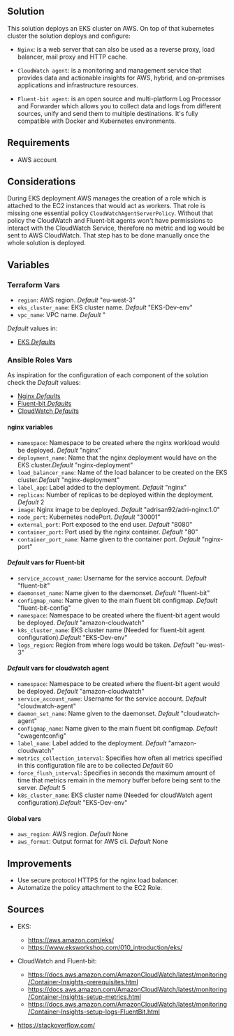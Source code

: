 Solution
---------

This solution deploys an EKS cluster on AWS. On top of that kubernetes cluster the solution deploys and configure:

- `Nginx`: is a web server that can also be used as a reverse proxy, load balancer, mail proxy and HTTP cache.

- `CloudWatch agent`: is a monitoring and management service that provides data and actionable insights for AWS, hybrid, and on-premises applications and infrastructure resources.

- `Fluent-bit agent`: is an open source and multi-platform Log Processor and Forwarder which allows you to collect data and logs from different sources, unify and send them to multiple destinations. It's fully compatible with Docker and Kubernetes environments.

Requirements
------------

- AWS account

Considerations
------------

During EKS deployment AWS manages the creation of a role which is attached to the EC2 instances that would act as workers. That role is missing one essential policy `CloudWatchAgentServerPolicy`. Without that policy the CloudWatch and Fluent-bit agents won't have permissions to interact with the CloudWatch Service, therefore no metric and log would be sent to AWS CloudWatch. That step has to be done manually once the whole solution is deployed.

Variables
---------
### Terraform Vars

- `region`: AWS region. *Default* "eu-west-3"
- `eks_cluster_name`: EKS cluster name. *Default* "EKS-Dev-env"
- `vpc_name`: VPC name. *Default* "

*Default* values in:
- [EKS *Default*s](./eks-deployment/var.tf)

### Ansible Roles Vars

As inspiration for the configuration of each component of the solution check the *Default* values: 

- [Nginx *Default*s](./ansible-role-nginx/Defaults/main.yml)
- [Fluent-bit *Default*s](./ansible-role-fluentBit/Defaults/main.yml)
- [CloudWatch *Default*s](./ansible-role-cloudWatch/Defaults/main.yml)

#### nginx variables
- `namespace`: Namespace to be created where the nginx workload would be deployed. *Default* "nginx"
- `deployment_name`: Name that the nginx deployment would have on the EKS cluster.*Default* "nginx-deployment"
- `load_balancer_name`: Name of the load balancer to be created on the EKS cluster.*Default* "nginx-deployment"
- `label_app`: Label added to the deployment. *Default* "nginx"
- `replicas`: Number of replicas to be deployed within the deployment. *Default* 2
- `image`:  Nginx image to be deployed. *Default* "adrisan92/adri-nginx:1.0"
- `node_port`: Kubernetes nodePort. *Default* "30001"
- `external_port`: Port exposed to the end user. *Default* "8080"
- `container_port`: Port used by the nginx container. *Default* "80"
- `container_port_name`: Name given to the container port. *Default* "nginx-port"

#### *Default* vars for Fluent-bit
- `service_account_name`: Username for the service account. *Default* "fluent-bit"
- `daemonset_name`: Name given to the daemonset. *Default* "fluent-bit"
- `configmap_name`: Name given to the main fluent bit configmap. *Default* "fluent-bit-config"
- `namespace`: Namespace to be created where the fluent-bit agent would be deployed. *Default* "amazon-cloudwatch"
- `k8s_cluster_name`: EKS cluster name (Needed for fluent-bit agent configuration).*Default* "EKS-Dev-env"
- `logs_region`: Region from where logs would be taken. *Default* "eu-west-3"

#### *Default* vars for cloudwatch agent
- `namespace`: Namespace to be created where the fluent-bit agent would be deployed. *Default* "amazon-cloudwatch"
- `service_account_name`: Username for the service account. *Default* "cloudwatch-agent"
- `daemon_set_name`: Name given to the daemonset. *Default* "cloudwatch-agent"
- `configmap_name`: Name given to the main fluent bit configmap. *Default* "cwagentconfig"
- `label_name`: Label added to the deployment. *Default* "amazon-cloudwatch"
- `metrics_collection_interval`: Specifies how often all metrics specified in this configuration file are to be collected *Default* 60
- `force_flush_interval`: Specifies in seconds the maximum amount of time that metrics remain in the memory buffer before being sent to the server. *Default* 5
- `k8s_cluster_name`: EKS cluster name (Needed for cloudWatch agent configuration).*Default* "EKS-Dev-env"

#### Global vars
- `aws_region`:  AWS region. *Default* None
- `aws_format`:  Output format for AWS cli. *Default* None

Improvements
-----------
- Use secure protocol HTTPS for the nginx load balancer.
- Automatize the policy attachment to the EC2 Role.


Sources
---------

- EKS: 
    - https://aws.amazon.com/eks/
    - https://www.eksworkshop.com/010_introduction/eks/

- CloudWatch  and Fluent-bit:
    - https://docs.aws.amazon.com/AmazonCloudWatch/latest/monitoring/Container-Insights-prerequisites.html
    - https://docs.aws.amazon.com/AmazonCloudWatch/latest/monitoring/Container-Insights-setup-metrics.html
    - https://docs.aws.amazon.com/AmazonCloudWatch/latest/monitoring/Container-Insights-setup-logs-FluentBit.html

- https://stackoverflow.com/